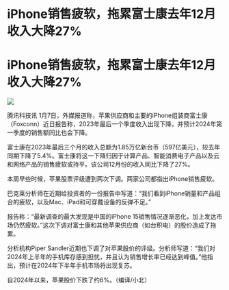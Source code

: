 # iPhone销售疲软，拖累富士康去年12月收入大降27%

# iPhone销售疲软，拖累富士康去年12月收入大降27%

![](https://inews.gtimg.com/om_bt/OLmXcddeX9niRRnLCPmV5VWyfJOcyWoyfy7X24YExPT60AA/1000)

腾讯科技讯
1月7日，外媒报道称，苹果供应商和主要的iPhone组装商富士康（Foxconn）近日报告称，2023年最后一个季度收入出现下降，并预计2024年第一季度的销售额同比也会下降。

富士康在2023年最后三个月的收入总额为1.85万亿新台币（597亿美元），较去年同期下降了5.4%。富士康将这一下降归因于计算产品、智能消费电子产品以及云和网络产品的销售疲软或持平。该公司12月份的收入同比下降了27%。

本周早些时候，苹果股票评级遭到两次下调。两家公司都指出iPhone销售疲软。

巴克莱分析师在近期给投资者的一份报告中写道：“我们看到iPhone销量和产品组合的疲软，以及Mac、iPad和可穿戴设备的反弹不足。”

报告称：“最新调查的最大发现是中国的iPhone
15销售情况逐渐恶化，加上发达市场仍然疲软。”这次下调对富士康和其他苹果供应商（如台积电）的股价造成了拖累。

分析机构Piper
Sandler近期也下调了对苹果股价的评级。分析师写道：“我们对2024年上半年的手机库存感到担忧，并且认为销售增长率已经达到峰值。”他指出，预计在2024年下半年手机市场将出现复苏。

自2024年以来，苹果股价下跌了约6%。（编译/小北）

